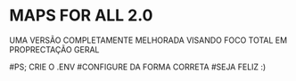 # MAPS FOR ALL 2.0

UMA VERSÃO COMPLETAMENTE MELHORADA VISANDO FOCO TOTAL EM PROPRECTAÇÃO GERAL

#PS; CRIE O .ENV 
#CONFIGURE DA FORMA CORRETA
#SEJA FELIZ :)
